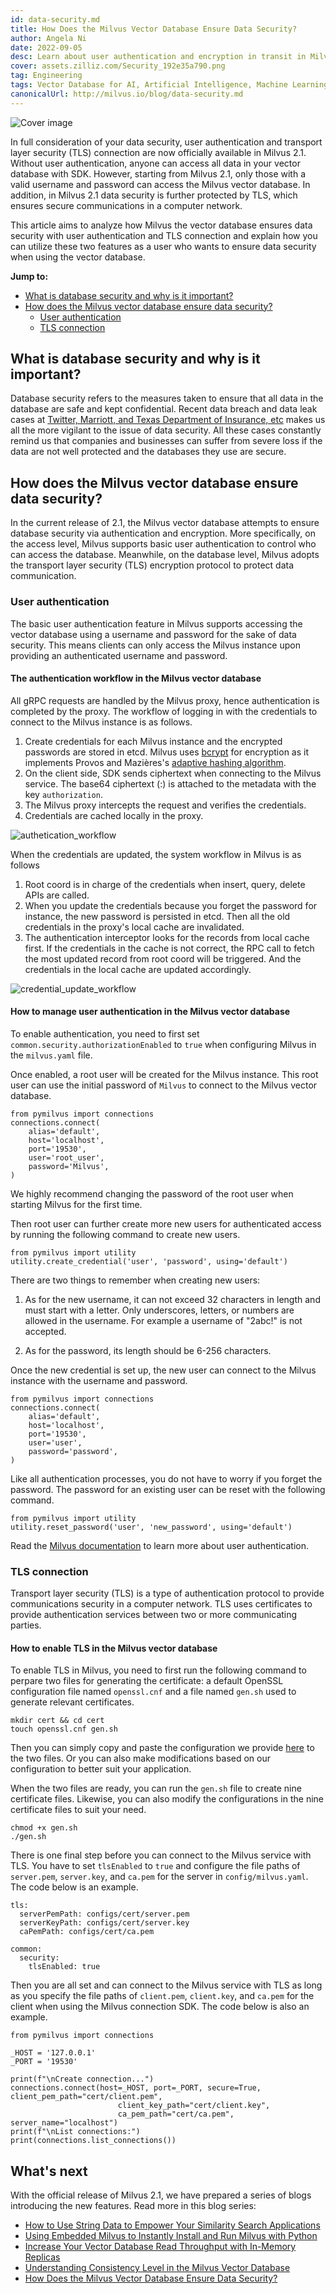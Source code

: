 ```yaml
---
id: data-security.md
title: How Does the Milvus Vector Database Ensure Data Security?
author: Angela Ni
date: 2022-09-05
desc: Learn about user authentication and encryption in transit in Milvus. 
cover: assets.zilliz.com/Security_192e35a790.png
tag: Engineering
tags: Vector Database for AI, Artificial Intelligence, Machine Learning
canonicalUrl: http://milvus.io/blog/data-security.md
---
```


![Cover image](https://assets.zilliz.com/Security_192e35a790.png "How Does the Milvus Vector Database Ensure Data Security?")

In full consideration of your data security, user authentication and transport layer security (TLS) connection are now officially available in Milvus 2.1. Without user authentication, anyone can access all data in your vector database with SDK. However, starting from Milvus 2.1, only those with a valid username and password can access the Milvus vector database. In addition, in Milvus 2.1 data security is further protected by TLS, which ensures secure communications in a computer network. 

This article aims to analyze how Milvus the vector database ensures data security with user authentication and TLS connection and explain how you can utilize these two features as a user who wants to ensure data security when using the vector database.


**Jump to:**

- [What is database security and why is it important?](#What-is-database-security-and-why-is-it-important)
- [How does the Milvus vector database ensure data security?](#How-does-the-Milvus-vector-database-ensure-data-security)
  - [User authentication](#User-authentication)
  - [TLS connection](#TLS-connection)

## What is database security and why is it important?

Database security refers to the measures taken to ensure that all data in the database are safe and kept confidential. Recent data breach and data leak cases at [Twitter, Marriott, and Texas Department of Insurance, etc](https://firewalltimes.com/recent-data-breaches/) makes us all the more vigilant to the issue of data security. All these cases constantly remind us that companies and businesses can suffer from severe loss if the data are not well protected and the databases they use are secure. 

## How does the Milvus vector database ensure data security?

In the current release of 2.1, the Milvus vector database attempts to ensure database security via authentication and encryption. More specifically, on the access level, Milvus supports basic user authentication to control who can access the database. Meanwhile, on the database level, Milvus adopts the transport layer security (TLS) encryption protocol to protect data communication.

### User authentication

The basic user authentication feature in Milvus supports accessing the vector database using a username and password for the sake of data security. This means clients can only access the Milvus instance upon providing an authenticated username and password. 

#### The authentication workflow in the Milvus vector database

All gRPC requests are handled by the Milvus proxy, hence authentication is completed by the proxy. The workflow of logging in with the credentials to connect to the Milvus instance is as follows. 

1. Create credentials for each Milvus instance and the encrypted passwords are stored in etcd. Milvus uses [bcrypt](https://golang.org/x/crypto/bcrypt) for encryption as it implements Provos and Mazières's [adaptive hashing algorithm](http://www.usenix.org/event/usenix99/provos/provos.pdf).
2. On the client side, SDK sends ciphertext when connecting to the Milvus service. The base64 ciphertext (<username>:<password>) is attached to the metadata with the key `authorization`.
3. The Milvus proxy intercepts the request and verifies the credentials.
4. Credentials are cached locally in the proxy.
  

![authetication_workflow](https://assets.zilliz.com/1280_X1280_021e90e3c8.jpeg "Authentication workflow.")
  
When the credentials are updated, the system workflow in Milvus is as follows
1. Root coord is in charge of the credentials when insert, query, delete APIs are called.
2. When you update the credentials because you forget the password for instance, the new password is persisted in etcd. Then all the old credentials in the proxy's local cache are invalidated.
3. The authentication interceptor looks for the records from local cache first. If the credentials in the cache is not correct, the RPC call to fetch the most updated record from root coord will be triggered. And the credentials in the local cache are updated accordingly. 


![credential_update_workflow](https://assets.zilliz.com/update_5af81a4173.jpeg "Credentials update workflow.")
  
  
#### How to manage user authentication in the Milvus vector database

To enable authentication, you need to first set `common.security.authorizationEnabled` to `true` when configuring Milvus in the `milvus.yaml` file.

Once enabled, a root user will be created for the Milvus instance. This root user can use the initial password of `Milvus` to connect to the Milvus vector database. 

```
from pymilvus import connections
connections.connect(
    alias='default',
    host='localhost',
    port='19530',
    user='root_user',
    password='Milvus',
)
```

We highly recommend changing the password of the root user when starting Milvus for the first time.

Then root user can further create more new users for authenticated access by running the following command to create new users.

```
from pymilvus import utility
utility.create_credential('user', 'password', using='default') 
```

There are two things to remember when creating new users:

1. As for the new username, it can not exceed 32 characters in length and must start with a letter. Only underscores, letters, or numbers are allowed in the username. For example a username of "2abc!" is not accepted.

2. As for the password, its length should be 6-256 characters.

Once the new credential is set up, the new user can connect to the Milvus instance with the username and password.

```
from pymilvus import connections
connections.connect(
    alias='default',
    host='localhost',
    port='19530',
    user='user',
    password='password',
)
```

Like all authentication processes, you do not have to worry if you forget the password. The password for an existing user can be reset with the following command.

```
from pymilvus import utility
utility.reset_password('user', 'new_password', using='default')
```

Read the [Milvus documentation](https://milvus.io/docs/v2.1.x/authenticate.md) to learn more about user authentication.

### TLS connection

Transport layer security (TLS) is a type of authentication protocol to provide communications security in a computer network. TLS uses certificates to provide authentication services between two or more communicating parties.

#### How to enable TLS in the Milvus vector database

To enable TLS in Milvus, you need to first run the following command to perpare two files for generating the certificate: a default OpenSSL configuration file named `openssl.cnf` and a file named `gen.sh` used to generate relevant certificates.

```
mkdir cert && cd cert
touch openssl.cnf gen.sh
```

Then you can simply copy and paste the configuration we provide [here](https://milvus.io/docs/v2.1.x/tls.md#Create-files) to the two files. Or you can also make modifications based on our configuration to better suit your application.

When the two files are ready, you can run the `gen.sh` file to create nine certificate files. Likewise, you can also modify the configurations in the nine certificate files to suit your need.

```
chmod +x gen.sh
./gen.sh
```

There is one final step before you can connect to the Milvus service with TLS. You have to set `tlsEnabled` to `true` and configure the file paths of `server.pem`, `server.key`, and `ca.pem` for the server in `config/milvus.yaml`. The code below is an example.

```
tls:
  serverPemPath: configs/cert/server.pem
  serverKeyPath: configs/cert/server.key
  caPemPath: configs/cert/ca.pem

common:
  security:
    tlsEnabled: true
```

Then you are all set and can connect to the Milvus service with TLS as long as you specify the file paths of `client.pem`, `client.key`, and `ca.pem` for the client when using the Milvus connection SDK. The code below is also an example.

```
from pymilvus import connections

_HOST = '127.0.0.1'
_PORT = '19530'

print(f"\nCreate connection...")
connections.connect(host=_HOST, port=_PORT, secure=True, client_pem_path="cert/client.pem",
                        client_key_path="cert/client.key",
                        ca_pem_path="cert/ca.pem", server_name="localhost")
print(f"\nList connections:")
print(connections.list_connections())
```
  
## What's next

With the official release of Milvus 2.1, we have prepared a series of blogs introducing the new features. Read more in this blog series:

- [How to Use String Data to Empower Your Similarity Search Applications](https://milvus.io/blog/2022-08-08-How-to-use-string-data-to-empower-your-similarity-search-applications.md)
- [Using Embedded Milvus to Instantly Install and Run Milvus with Python](https://milvus.io/blog/embedded-milvus.md)
- [Increase Your Vector Database Read Throughput with In-Memory Replicas](https://milvus.io/blog/in-memory-replicas.md)
- [Understanding Consistency Level in the Milvus Vector Database](https://milvus.io/blog/understanding-consistency-levels-in-the-milvus-vector-database.md)
- [How Does the Milvus Vector Database Ensure Data Security?](https://milvus.io/blog/data-security.md)



